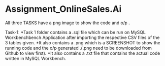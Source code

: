 # Assignment_OnlineSales.Ai
All three TASKS have a png image to show the code and o/p .

Task-1:
*Task 1 folder contains a .sql file which can be run on MySQL Workbenchbench Application after importing the respective CSV files of the 3 tables given.
*It also contains a .png which is a SCREENSHOT to show the running code and the o/p generated .(.png need to be downloaded from Github to view first).
*It also contains a .txt file that contains the actual code written in MySQL Workbench.


